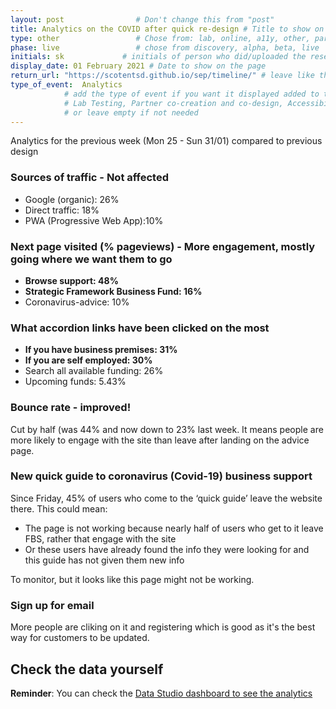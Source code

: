```yaml
---
layout: post                # Don't change this from "post"
title: Analytics on the COVID after quick re-design # Title to show on the page
type: other                 # Chose from: lab, online, a11y, other, partner
phase: live                 # chose from discovery, alpha, beta, live
initials: sk             # initials of person who did/uploaded the research
display_date: 01 February 2021 # Date to show on the page
return_url: "https://scotentsd.github.io/sep/timeline/" # leave like this         
type_of_event:  Analytics          
            # add the type of event if you want it displayed added to the heading when the post if clicked on
            # Lab Testing, Partner co-creation and co-design, Accessibility, Online research and testing, Events, F2F and testing
            # or leave empty if not needed
---
```



Analytics for the previous week (Mon 25 - Sun 31/01) compared to previous design

### Sources of traffic - Not affected
-	Google (organic): 26% 
-	Direct traffic: 18%
-	PWA (Progressive Web App):10%

### Next page visited (% pageviews) - More engagement, mostly going where we want them to go
-	**Browse support: 48%** 
- **Strategic Framework Business Fund: 16%**
-	Coronavirus-advice: 10%


### What accordion links have been clicked on the most
-	**If you have business premises: 31%** 
- **If you are self employed: 30%**
-	Search all available funding: 26%
- Upcoming funds: 5.43%

### Bounce rate - improved!
Cut by half (was 44% and now down to 23% last week.
It means people are more likely to engage with the site than leave after landing on the advice page.

### New quick guide to coronavirus (Covid-19) business support
Since Friday, 45% of users who come to the ‘quick guide’ leave the website there. This could mean:
- The page is not working because nearly half of users who get to it leave FBS, rather that engage with the site
- Or these users have already found the info they were looking for and this guide has not given them new info

To monitor, but it looks like this page might not be working.

### Sign up for email
More people are cliking on it and registering which is good as it's the best way for customers to be updated.


## Check the data yourself
**Reminder**: You can check the [Data Studio dashboard to see the analytics](https://datastudio.google.com/reporting/a3482dc0-d465-4696-98ac-62616cf8316b)

